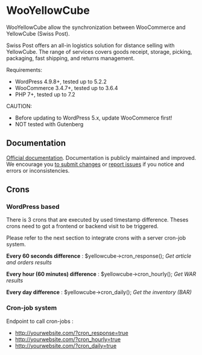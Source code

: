 # WooYellowCube
WooYellowCube allow the synchronization between WooCommerce and YellowCube (Swiss Post).

Swiss Post offers an all-in logistics solution for distance selling with YellowCube. The range of services covers goods receipt, storage, picking, packaging, fast shipping, and returns management.

Requirements:
* WordPress 4.9.8+, tested up to 5.2.2
* WooCommerce 3.4.7+, tested up to 3.6.4
* PHP 7+, tested up to 7.2

CAUTION:
* Before updating to WordPress 5.x, update WooCommerce first!
* NOT tested with Gutenberg

## Documentation

[Official documentation](https://swisspost-yellowcube.github.io/wooyellowcube-docs/). Documentation is publicly maintained and improved. We encourage you [to submit changes](https://github.com/swisspost-yellowcube/wooyellowcube-docs/pull/new/master) or [report issues](https://github.com/swisspost-yellowcube/wooyellowcube-docs/issues/new) if you notice and errors or inconsistencies.

## Crons
### WordPress based
There is 3 crons that are executed by used timestamp difference. Theses crons need to got a frontend or backend visit to be triggered.

Please refer to the next section to integrate crons with a server cron-job system.

**Every 60 seconds difference** :
$yellowcube->cron_response();
_Get article and orders results_

**Every hour (60 minutes) difference** :
$yellowcube->cron_hourly();
_Get WAR results_

**Every day difference** :
$yellowcube->cron_daily();
_Get the inventory (BAR)_

### Cron-job system
Endpoint to call cron-jobs :
* http://yourwebsite.com/?cron_response=true
* http://yourwebsite.com/?cron_hourly=true
* http://yourwebsite.com/?cron_daily=true
